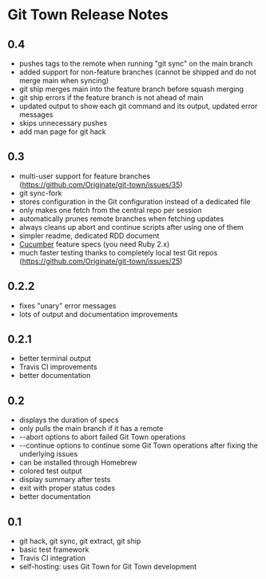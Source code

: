 # Git Town Release Notes

## 0.4
* pushes tags to the remote when running "git sync" on the main branch
* added support for non-feature branches (cannot be shipped and do not merge main when syncing)
* git ship merges main into the feature branch before squash merging
* git ship errors if the feature branch is not ahead of main
* updated output to show each git command and its output, updated error messages
* skips unnecessary pushes
* add man page for git hack


## 0.3
* multi-user support for feature branches (https://github.com/Originate/git-town/issues/35)
* git sync-fork
* stores configuration in the Git configuration instead of a dedicated file
* only makes one fetch from the central repo per session
* automatically prunes remote branches when fetching updates
* always cleans up abort and continue scripts after using one of them
* simpler readme, dedicated RDD document
* <a href="http://cukes.info" target="_blank">Cucumber</a> feature specs (you need Ruby 2.x)
* much faster testing thanks to completely local test Git repos (https://github.com/Originate/git-town/issues/25)


## 0.2.2
* fixes "unary" error messages
* lots of output and documentation improvements


## 0.2.1
* better terminal output
* Travis CI improvements
* better documentation


## 0.2
* displays the duration of specs
* only pulls the main branch if it has a remote
* --abort options to abort failed Git Town operations
* --continue options to continue some Git Town operations after fixing the underlying issues
* can be installed through Homebrew
* colored test output
* display summary after tests
* exit with proper status codes
* better documentation


## 0.1
* git hack, git sync, git extract, git ship
* basic test framework
* Travis CI integration
* self-hosting: uses Git Town for Git Town development

